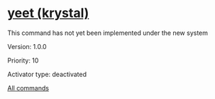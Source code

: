 # [yeet (krystal)](/commands/krystal/yeet.md)

This command has not yet been implemented under the new system

Version: 1.0.0

Priority: 10

Activator type: deactivated



[All commands](https://github.com/PrincessCyanMarine/TriviumComicsBots/blob/master/commands.md)